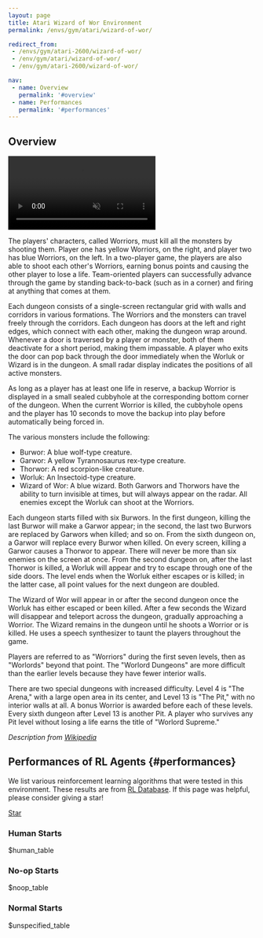 ```yaml
---
layout: page
title: Atari Wizard of Wor Environment
permalink: /envs/gym/atari/wizard-of-wor/

redirect_from:
 - /envs/gym/atari-2600/wizard-of-wor/
 - /env/gym/atari/wizard-of-wor/
 - /env/gym/atari-2600/wizard-of-wor/

nav:
 - name: Overview
   permalink: '#overview'
 - name: Performances
   permalink: '#performances'
---
```



## Overview

<video autoplay muted loop controls>
  <source src="{{ 'assets/_pages/envs/gym/atari/wizard-of-wor.mp4' | absolute_url }}" type="video/mp4">
</video>

The players' characters, called Worriors, must kill all the monsters by shooting them. Player one has yellow Worriors, on the right, and player two has blue Worriors, on the left. In a two-player game, the players are also able to shoot each other's Worriors, earning bonus points and causing the other player to lose a life. Team-oriented players can successfully advance through the game by standing back-to-back (such as in a corner) and firing at anything that comes at them.

Each dungeon consists of a single-screen rectangular grid with walls and corridors in various formations. The Worriors and the monsters can travel freely through the corridors. Each dungeon has doors at the left and right edges, which connect with each other, making the dungeon wrap around. Whenever a door is traversed by a player or monster, both of them deactivate for a short period, making them impassable. A player who exits the door can pop back through the door immediately when the Worluk or Wizard is in the dungeon. A small radar display indicates the positions of all active monsters.

As long as a player has at least one life in reserve, a backup Worrior is displayed in a small sealed cubbyhole at the corresponding bottom corner of the dungeon. When the current Worrior is killed, the cubbyhole opens and the player has 10 seconds to move the backup into play before automatically being forced in.

The various monsters include the following:

 * Burwor: A blue wolf-type creature.
 * Garwor: A yellow Tyrannosaurus rex-type creature.
 * Thorwor: A red scorpion-like creature.
 * Worluk: An Insectoid-type creature.
 * Wizard of Wor: A blue wizard.
Both Garwors and Thorwors have the ability to turn invisible at times, but will always appear on the radar. All enemies except the Worluk can shoot at the Worriors.

Each dungeon starts filled with six Burwors. In the first dungeon, killing the last Burwor will make a Garwor appear; in the second, the last two Burwors are replaced by Garwors when killed; and so on. From the sixth dungeon on, a Garwor will replace every Burwor when killed. On every screen, killing a Garwor causes a Thorwor to appear. There will never be more than six enemies on the screen at once. From the second dungeon on, after the last Thorwor is killed, a Worluk will appear and try to escape through one of the side doors. The level ends when the Worluk either escapes or is killed; in the latter case, all point values for the next dungeon are doubled.

The Wizard of Wor will appear in or after the second dungeon once the Worluk has either escaped or been killed. After a few seconds the Wizard will disappear and teleport across the dungeon, gradually approaching a Worrior. The Wizard remains in the dungeon until he shoots a Worrior or is killed. He uses a speech synthesizer to taunt the players throughout the game.

Players are referred to as "Worriors" during the first seven levels, then as "Worlords" beyond that point. The "Worlord Dungeons" are more difficult than the earlier levels because they have fewer interior walls.

There are two special dungeons with increased difficulty. Level 4 is "The Arena," with a large open area in its center, and Level 13 is "The Pit," with no interior walls at all. A bonus Worrior is awarded before each of these levels. Every sixth dungeon after Level 13 is another Pit. A player who survives any Pit level without losing a life earns the title of "Worlord Supreme."

*Description from [Wikipedia](https://en.wikipedia.org/wiki/Wizard_of_Wor)*


## Performances of RL Agents {#performances}

We list various reinforcement learning algorithms that were tested in this environment. These results are from [RL Database](https://github.com/seungjaeryanlee/rldb). If this page was helpful, please consider giving a star!

<!-- Place this tag where you want the button to render. -->
<a class="github-button" href="https://github.com/seungjaeryanlee/rldb" data-icon="octicon-star" data-size="large" data-show-count="true" aria-label="Star seungjaeryanlee/rldb on GitHub">Star</a>
<!-- Place this tag in your head or just before your close body tag. -->
<script async defer src="https://buttons.github.io/buttons.js"></script>

### Human Starts

$human_table

### No-op Starts

$noop_table

### Normal Starts

$unspecified_table
